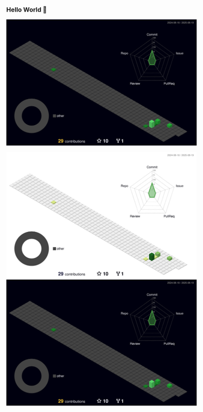 ### Hello World 👋   

![](./profile-3d-contrib/profile-night-green.svg)  

![Contribuições em modo claro](./profile-3d-contrib/profile-green.svg#gh-light-mode-only)
![Contribuições em modo escuro](./profile-3d-contrib/profile-night-green.svg#gh-dark-mode-only)
